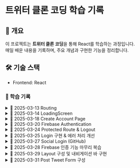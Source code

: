 # 트위터 클론 코딩 학습 기록  

## 📌 개요  
이 프로젝트는 **트위터 클론 코딩**을 통해 React를 학습하는 과정입니다.  
매일 배운 내용을 기록하며, 주요 개념과 구현한 기능을 정리합니다.  

## 🛠️ 기술 스택  
- Frontend: React  

### 📆 학습 기록  

<details>
  <summary>📅 2025-03-13  Routing</summary>

- React Router 설정 (`react-router-dom` 활용)  
- `createBrowserRouter`를 사용한 라우팅 구조 생성  
- `Outlet`을 활용한 레이아웃 컴포넌트 적용  
- 로그인 및 회원가입 페이지는 레이아웃에서 제외  
- `styled-components`를 사용한 글로벌 스타일 적용 (`createGlobalStyle`)  

</details>

<details>
  <summary>📅 2025-03-14  LoadingScreen</summary>

- **Firebase Authentication을 위한 로딩 처리 로직 추가**  
  - `isLoading` 상태(`useState`)를 활용하여 초기값을 `true`로 설정  
  - Firebase가 사용자 인증 정보를 확인할 시간을 확보하기 위해 `async` 함수 `init` 생성  
  - `useEffect`를 사용하여 컴포넌트 마운트 시 `init` 실행 → Firebase 확인 후 `isLoading`을 `false`로 변경  
  - `isLoading` 값에 따라 **로딩 화면 (`LoadingScreen`) 또는 `RouterProvider` 렌더링**  

#### 🆕 새롭게 알게 된 개념  

<details>
  <summary>1. &lt;Wrapper&gt; 태그</summary>

- `styled-components`를 사용할 때, **스타일이 적용된 컨테이너 컴포넌트**로 활용됨.  
- `div` 대신 **`styled.div`를 생성하여** `Wrapper`처럼 사용 가능.  
- 일반적으로 **레이아웃을 잡거나 특정 스타일을 적용할 때 유용**함.  

</details>

<details>
  <summary>2. `useEffect(() => { init(); }, []);` 구조</summary>

- `useEffect`는 **리액트 컴포넌트가 렌더링될 때 실행되는 사이드 이펙트 처리용 함수**.  
- 위 코드의 역할:  
  1. **컴포넌트가 처음 렌더링될 때(`[]` 의존성 배열이 빈 배열이므로)** `init()` 함수를 실행.  
  2. `init()`은 Firebase가 사용자 정보를 확인하는 **비동기 함수**.  
  3. Firebase 확인이 끝나면 `isLoading` 상태를 `false`로 변경.  
- 핵심 개념:  
  - `useEffect`의 **두 번째 인자로 빈 배열 `[]`을 넘기면, 마운트 시 한 번만 실행됨**.  
  - `useEffect` 내부에서 `init()` 호출 → **초기 설정 및 비동기 데이터 로딩 처리 가능**.  

</details>

</details>

<details>
  <summary>📅 2025-03-18  Create Account Page</summary>

- **회원가입 페이지 UI 및 입력 로직 구현**  
  - `styled-components`를 활용하여 **Wrapper, Form, Input 컴포넌트 생성**  
  - `useState`를 활용하여 **name, email, password 상태 관리**  
  - `onChange` 이벤트 핸들러를 활용하여 **입력값을 상태와 연결**  
  - `onSubmit` 이벤트 핸들러를 활용하여 **폼 제출 시 값 확인 (console.log)**  

- **회원가입 로딩 상태 처리**  
  - `isLoading` 상태(`useState`)를 활용하여 **회원가입 중 로딩 화면 표시**  
  - `try-catch-finally` 블록을 활용하여 **Firebase 연동 시 로딩 상태 변경**  
  - 에러 발생 시 **에러 메시지 상태(`error`) 추가 및 화면에 표시**  

- **스타일링 개선 (CSS 적용)**  
  - `styled-components`를 활용하여 **입력 필드 및 버튼 스타일 적용**  
  - `Wrapper`를 사용해 **회원가입 페이지를 화면 중앙에 정렬**  
  - `input[type="submit"]`에 **hover 효과 추가 (opacity 조정)**  

#### 🆕 새롭게 알게 된 개념  

<details>
  <summary>4. `e.preventDefault();` 를 사용한 새로고침 방지</summary>

- `e.preventDefault();`는 **HTML 폼이 기본적으로 실행하는 새로고침 동작을 막아주는 역할**을 함.  
- 폼이 제출될 때 페이지가 리로드되지 않도록 하여 **비동기 처리(Firebase 연동 등)를 원활하게 수행할 수 있음**.  
- `onSubmit` 이벤트 핸들러에서 호출하여 **입력된 데이터를 유지한 상태로 처리 가능**.  

```jsx
const onSubmit = (event) => {
  event.preventDefault(); // 폼 제출 시 새로고침 방지
  console.log(name, email, password);
};
```
</details>

</details>

 <details>
  <summary>📅 2025-03-20  Firebase Authentication</summary>

- **Firebase를 활용한 회원가입 기능 구현**  
  - `createUserWithEmailAndPassword`를 사용하여 **Firebase 인증으로 사용자 계정 생성**  
  - `updateProfile`을 사용하여 **사용자의 Display Name 설정**  
  - `navigate`를 활용하여 **회원가입 완료 후 홈 화면으로 이동**  

- **회원가입 로딩 상태 처리**  
  - `isLoading` 상태(`useState`)를 활용하여 **회원가입 중 로딩 화면 표시**  
  - `try-catch-finally` 블록을 활용하여 **Firebase 연동 시 로딩 상태 변경**  
  - 에러 발생 시 **에러 메시지 상태(`error`) 추가 및 화면에 표시**  

- **회원가입 입력값 유효성 검사**  
  - `name`, `email`, `password`가 비어 있는지 확인하고 비어 있으면 회원가입 진행하지 않음  
  - `isLoading` 상태가 `true`일 때 중복 제출 방지  

- **회원가입 성공 후 자동 로그인 처리**  
  - Firebase는 `createUserWithEmailAndPassword`를 사용하면 **자동으로 로그인된 상태**가 됨  
  - `updateProfile`을 사용하여 사용자 프로필 업데이트 가능  

#### 🆕 새롭게 알게 된 개념  

<details>
  <summary>1. `createUserWithEmailAndPassword` 를 사용한 Firebase 회원가입</summary>

- `createUserWithEmailAndPassword(auth, email, password)`를 사용하면 **Firebase에서 계정을 생성**할 수 있음.  
- 계정 생성이 완료되면 **사용자는 자동으로 로그인됨**.  
- `try-catch` 문을 활용하여 **계정 생성 오류를 감지하고 처리** 가능.  

```jsx
const onSubmit = async (event) => {
  event.preventDefault();
  if (!name || !email || !password || isLoading) return;

  setIsLoading(true);
  try {
    const userCredential = await createUserWithEmailAndPassword(auth, email, password);
    console.log("User created:", userCredential.user);

    // 사용자 프로필 업데이트
    await updateProfile(userCredential.user, { displayName: name });

    // 회원가입 후 홈으로 이동
    navigate("/");
  } catch (error) {
    console.error("Error creating user:", error);
  } finally {
    setIsLoading(false);
  }
};
```
 </details>
</details>

<details>
  <summary>📅 2025-03-24  Protected Route & Logout</summary>

- **Protected Route 컴포넌트 구현**  
  - `auth.currentUser`를 통해 사용자가 로그인했는지 여부 확인  
  - 로그인 상태가 아니라면 `<Navigate to="/login" />`을 통해 **로그인 페이지로 리디렉션**  
  - 로그인 상태라면 `children`을 반환하여 **보호된 페이지 표시**  
  - `Layout` 컴포넌트를 `ProtectedRoute`로 감싸 **Home / Profile 등 하위 경로를 한 번에 보호**  

- **로그아웃 기능 추가**  
  - `signOut(auth)`를 호출하여 **Firebase에서 사용자 로그아웃 처리**  
  - 로그아웃 후 페이지 새로고침 시 자동으로 **로그인 페이지로 이동**됨 (`ProtectedRoute` 덕분)  
  - Home 페이지에 테스트용 로그아웃 버튼 구현  

---

🌟 **Protected Route의 개념**

- `ProtectedRoute`는 **특정 조건을 만족한 사용자만 특정 페이지에 접근할 수 있도록 보호하는 컴포넌트**  
- 주로 인증(로그인) 여부, 사용자 권한, 구독 상태 등의 조건을 기반으로 접근 제어를 수행
- 조건을 만족하지 않으면 다른 페이지(예: 로그인, 접근 거부 페이지 등)로 리디렉션
- 리액트의 `children` 속성을 통해 **내부에 감싸진 컴포넌트를 조건 만족 시에만 렌더링**

```tsx
export default function ProtectedRoute({ children }: { children: React.ReactNode }) {
  const user = auth.currentUser;

  if (user === null) {
    return <Navigate to="/login" />;
  }

  return children;
}
```
 </details>
</details>
<details>
  <summary>📅 2025-03-25  Login 구현 & 에러 처리 개선</summary>

- **회원가입/로그인 시 에러 처리 로직 개선**  
  - `try-catch` 블록을 통해 Firebase 에러를 포착하고 사용자에게 알림 표시  
  - 기존 `setError(message)` 방식 대신, **더 사용자 친화적인 메시지 출력 구조 구상**  
  - 에러가 발생한 경우 `instanceof FirebaseError`로 구분 후 `error.code`, `error.message` 추출 가능

- **로그인 기능 구현 (`signInWithEmailAndPassword`)**  
  - 이메일/비밀번호가 비어 있거나 `isLoading` 상태일 경우 제출 방지  
  - 로그인 성공 시 홈 화면으로 이동 (`navigate("/")`)  
  - 로그인 실패 시 Firebase에서 제공하는 메시지를 출력  

- **회원가입/로그인 전환 링크 추가 (`Link` 컴포넌트 사용)**  
  - 로그인 페이지에 “계정이 없으신가요?” → 회원가입 페이지로 이동  
  - 회원가입 페이지에 “이미 계정이 있으신가요?” → 로그인 페이지로 이동  
  - 중복되는 스타일 요소는 `auth-components.ts`에 공통화하여 재사용  

---

🎯 **Toast를 활용한 사용자 친화적 에러 표시 적용**
설치 명령어:

```bash
npm install react-toastify
```

- `react-toastify`를 도입하여 사용자에게 **더 직관적이고 눈에 띄는 에러 메시지 제공**
- 기존의 `<Error>{error}</Error>` 렌더링 방식보다 유지보수성과 UX 측면에서 향상됨

```tsx
import { toast } from "react-toastify";
import "react-toastify/dist/ReactToastify.css";

try {
  // Firebase 로그인/회원가입 로직
} catch (error) {
  if (error instanceof FirebaseError) {
    toast.error(error.message); // 사용자에게 에러 메시지를 띄움
  }
}
```
- `App.tsx` 또는 루트 컴포넌트에 `<ToastContainer />`를 추가하여 어느 컴포넌트에서도 토스트 메시지 출력 가능

```tsx
import { ToastContainer } from "react-toastify";

function App() {
  return (
    <>
      <RouterProvider router={router} />
      <ToastContainer />
    </>
  );
}
```

✅ 장점

에러가 화면 상단에 애니메이션과 함께 표시되어 가시성 증가

로그인/회원가입 화면의 코드가 더 깔끔해지고 단순해짐

사용자 경험(UX) 관점에서도 긍정적 효과

🆕 새롭게 알게 된 개념
<details> <summary>1. `instanceof`를 사용한 에러 타입 구분</summary>
instanceof 키워드를 사용하면 특정 객체가 어떤 클래스의 인스턴스인지 확인할 수 있음

Firebase에서 발생한 에러가 FirebaseError 클래스의 인스턴스인지 확인하여 에러를 선별적으로 처리 가능

```tsx
if (error instanceof FirebaseError) {
  toast.error(error.message);
}
```
</details> <details> <summary>2. `Switcher` 태그를 활용한 로그인/회원가입 페이지 전환</summary>
styled-components로 만든 Switcher 컴포넌트를 사용해
회원가입 ↔ 로그인 페이지 간 이동을 유도하는 UI 구성 요소 구현

```tsx
<Switcher>
  계정이 없으신가요? <Link to="/create-account">회원가입</Link>
</Switcher>
```
컴포넌트화하여 로그인/회원가입 페이지 모두에서 재사용 가능하며 스타일 유지도 쉬움

</details> </details> 

<details>
  <summary>📅 2025-03-27  Social Login (GitHub)</summary>

- **GitHub 소셜 로그인 연동 (Firebase Authentication)**  
  - Firebase 콘솔의 **Authentication > Sign-in method**에서 GitHub 로그인 활성화  
  - GitHub 개발자 설정에서 OAuth 앱 등록 (`https://github.com/settings/developers`)  
    - 콜백 URL은 Firebase에서 제공하는 주소 사용  
    - Client ID, Client Secret을 Firebase에 등록 후 저장

- **GitHub 로그인 버튼 컴포넌트 생성**  
  - `public/` 디렉토리에 GitHub SVG 아이콘 추가  
  - `styled-components`로 스타일링된 버튼 구현  
  - `login` 및 `create-account` 페이지에 GitHub 버튼 삽입

- **Firebase GitHub Provider로 로그인 처리 구현**  
  - `GitHubAuthProvider` 인스턴스 생성  
  - `signInWithPopup(auth, provider)` 또는 `signInWithRedirect(auth, provider)` 사용 가능  
  - 로그인 성공 시 `navigate("/")`를 통해 홈으로 리디렉션  
  - 로그인 실패 시 콘솔에 에러 출력 (`popup-cancelled`, `auth/account-exists-with-different-credential` 등)

- **주의 사항**  
  - 동일한 이메일로 이미 가입된 계정이 있다면 **다른 자격 증명 충돌 에러 발생**  
  - Firebase 콘솔에서 GitHub 로그인을 활성화하지 않으면 로그인 시도 자체가 실패함

- **결과**
  - 이메일/비밀번호 없이 **GitHub 계정만으로 로그인 가능**
  - 기존 로그인 흐름에 **소셜 로그인 옵션이 추가됨**으로써 사용자 접근성 향상  
  - 인증 완료 후 홈으로 리디렉션되어 정상 로그인 상태 유지 확인

</details>

<details>
  <summary>📅 2025-03-28  Firebase 인증 기능 마무리 복습</summary>

---

### 🔑 Firebase `auth` 객체에서 자주 사용하는 메서드

| 메서드 | 설명 |
|--------|------|
| `auth.currentUser` | 현재 로그인된 사용자 정보 (없으면 `null`) |
| `signInWithEmailAndPassword(auth, email, password)` | 이메일/비밀번호로 로그인 |
| `createUserWithEmailAndPassword(auth, email, password)` | 이메일/비밀번호로 회원가입 |
| `updateProfile(user, { displayName })` | 사용자 프로필 이름 설정 |
| `signOut(auth)` | 로그아웃 처리 |
| `sendPasswordResetEmail(auth, email)` | 비밀번호 재설정 이메일 발송 |

---

### ⏳ 비동기 처리 흐름

- 회원가입 및 로그인 요청은 **`async/await + try-catch`** 조합으로 처리
- `isLoading` 상태를 통해 요청 중 중복 클릭 방지 및 로딩 처리
- `useEffect(() => { init(); }, [])`로 초기 로그인 상태 확인

---

### 🎨 styled-components 사용 이유

- 기존 CSS 파일보다 **컴포넌트 단위로 스타일을 관리**할 수 있어 유지보수가 용이함  
- JS 안에서 스타일을 선언할 수 있어 **조건부 스타일링, 재사용성**이 뛰어남  
- 여러 페이지에서 공통 사용되는 폼 UI 구성요소들을 **분리 및 재사용** 가능

---

### 💡 상태(state) 한 줄로 줄이기 팁

> 여러 개의 상태값을 객체로 묶어서 간결하게 관리 가능

```tsx
const [form, setForm] = useState({
  name: "",
  email: "",
  password: "",
  isLoading: false,
  error: "",
});
```
```tsx
// 업데이트 예시
setForm(prev => ({ ...prev, email: "example@email.com" }));
상태 관리를 하나의 객체로 합치면 가독성과 확장성 모두 향상됨
```
</details> 

<details>
  <summary>📅 2025-03-29  Layout 구성 및 내비게이션 바 구현</summary>

- **로그인 후 사용자 화면에 고정될 내비게이션 바(UI) 구성**  
  - `Layout` 컴포넌트에 `Wrapper`와 `Menu`, `MenuItem` 구조로 좌측 고정 바 생성  
  - `Home`, `Profile`, `Logout` 아이콘을 **[HeroIcons](https://heroicons.com/)** 에서 SVG로 가져와 적용  
  - `Link` 컴포넌트를 활용하여 페이지 이동 (홈/프로필), 로그아웃은 버튼 처리  
  - 로그아웃 클릭 시 `window.confirm()`을 사용해 **사용자 확인 후** 로그아웃 처리  

- **스타일 구성 (`styled-components`)**
  - `Wrapper`: `display: grid;`, `grid-template-columns: 1fr 4fr`로 **좌우 영역 분할**  
  - `Menu`: `display: flex;`, `flex-direction: column;` 으로 **세로 정렬된 버튼 구성**  
  - `MenuItem`: 원형 버튼 형태 (`border-radius: 50%`, `width/height: 50px`)  

- **로그아웃 처리 흐름**
  - 클릭 시 `window.confirm()`으로 확인 팝업 출력  
  - 확인 시 `await signOut(auth)` → `navigate("/login")`  

---

### 🆕 새롭게 알게 된 개념

<details>
  <summary>1. `grid-template-columns`를 사용한 CSS Grid 레이아웃</summary>

- `grid-template-columns`는 CSS Grid에서 **각 열의 비율 또는 크기를 지정**하는 속성  
- 예시: `grid-template-columns: 1fr 4fr`  
  - 전체 화면을 5등분하여, 왼쪽은 `1`, 오른쪽은 `4` 비율로 너비를 나눔  
  - **사이드바 + 본문 구성**에 유용함  
- 함께 사용된 속성 예시:

```tsx
const Wrapper = styled.div`
  display: grid;
  grid-template-columns: 1fr 4fr;
  gap: 20px;
  padding: 50px 0;
  max-width: 860px;
  width: 100%;
`;
```
</details> 
</details>

<details>
  <summary>📅 2025-03-31  Post Tweet Form 구성</summary>

### 📌 구현한 내용

- **트윗 작성 폼(PostTweetForm) 컴포넌트 구현**  
  - `<textarea>`를 사용하여 트윗 내용 입력 가능  
  - 이미지 파일 첨부 기능 추가 (`input type="file"` + `label` 클릭으로 연결)  
  - 작성 버튼과 첨부 버튼에 스타일 적용 (`styled-components`)  

- **입력 상태 관리 (State)**  
  - `useState`로 `tweet`, `file`, `isLoading` 상태 관리  
  - `onChange` 이벤트로 텍스트 입력 및 파일 첨부 처리  

- **조건부 렌더링**  
  - 첨부된 파일 유무에 따라 `"Add Photo"` → `"Photo Added"` 텍스트 전환  
  - `accept="image/*"`로 이미지 파일만 허용  
  - `rows`, `maxLength`를 통해 텍스트 입력 크기 제한  

---

### 🆕 새롭게 알게 된 개념
<details>

#### ⭐ `htmlFor="file"`의 의미
- `<label>` 요소에 `htmlFor="file"`을 설정하면  
  해당 `label` 클릭 시 `id="file"`을 가진 `<input>` 요소가 클릭됨  
- 즉, **기본 파일 업로드 UI 대신 커스텀 버튼(`label`)으로 파일 업로드 트리거 가능**  
- 실제 `<input type="file">`은 `display: none`으로 숨기고 UI는 `label`로 대체함

```tsx
<label htmlFor="file">Add Photo</label>
<input type="file" id="file" accept="image/*" style={{ display: "none" }} />
```

---

#### ⭐ `accept="image/*"`의 의미
- `input`의 `accept` 속성은 **업로드할 수 있는 파일의 형식을 제한**함  
- `"image/*"`은 **모든 이미지 확장자(jpg, png, gif 등)를 허용**하는 의미  
- 사용자가 다른 형식(PDF 등)을 첨부하려고 하면 브라우저가 제한함

```tsx
<input type="file" accept="image/*" />
```

</details>
</details>
